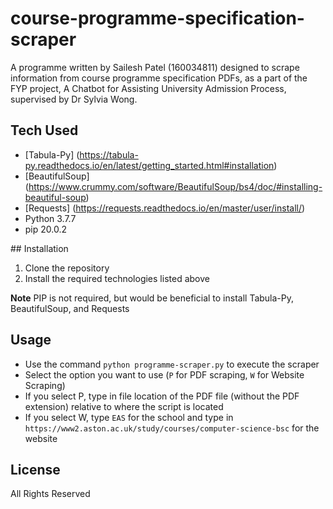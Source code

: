 # course-programme-specification-scraper

A programme written by Sailesh Patel (160034811) designed to scrape information from course programme specification PDFs, as a part of the FYP project, A Chatbot for Assisting University Admission Process, supervised by Dr Sylvia Wong. 

## Tech Used
* [Tabula-Py] (https://tabula-py.readthedocs.io/en/latest/getting_started.html#installation)
* [BeautifulSoup] (https://www.crummy.com/software/BeautifulSoup/bs4/doc/#installing-beautiful-soup)
* [Requests] (https://requests.readthedocs.io/en/master/user/install/)
* Python 3.7.7
* pip 20.0.2 

## Installation
1. Clone the repository
2. Install the required technologies listed above


**Note** PIP is not required, but would be beneficial to install Tabula-Py, BeautifulSoup, and Requests

## Usage
* Use the command `python programme-scraper.py` to execute the scraper
* Select the option you want to use (`P` for PDF scraping, `W` for Website Scraping)
* If you select P, type in file location of the PDF file (without the PDF extension) relative to where the script is located
* If you select W, type `EAS` for the school and type in `https://www2.aston.ac.uk/study/courses/computer-science-bsc` for the website

## License
All Rights Reserved